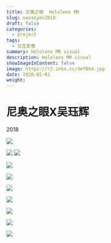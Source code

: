 ```yaml
---
title: 尼奥之眼  Hololens MR
slug: neoseyes2018
draft: false
categories:
  - project
tags:
  - 交互影像
summary: Hololens MR visual
description: Hololens MR visual
showImageInContent: false
image: https://r2.inkx.cc/def0b4.jpg
date: 2020-01-01
weight:
---
```

# 尼奥之眼X吴珏辉 
2018

![](https://r2.inkx.cc/def0b4.jpg)

![](https://r2.inkx.cc/0f9a0e.jpg)
![](https://r2.inkx.cc/51b69c.jpg)

![](https://r2.inkx.cc/1e60b7.jpg)

![](https://r2.inkx.cc/d4e125.jpg)

![](https://r2.inkx.cc/237b0a.jpg)

![](https://r2.inkx.cc/c2f9f5.jpg)

![](https://r2.inkx.cc/78b6f3.jpg)

![](https://r2.inkx.cc/2a5ca4.jpg)

![](https://r2.inkx.cc/8ae66e.jpg)

